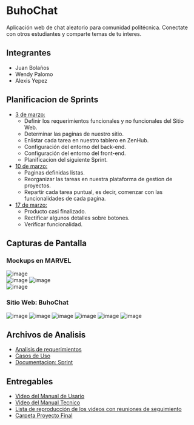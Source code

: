 # BuhoChat
Aplicación web de chat aleatorio para comunidad politécnica. 
Conectate con otros estudiantes y comparte temas de tu interes.

## Integrantes
- Juan Bolaños
- Wendy Palomo
- Alexis Yepez

## Planificacion de Sprints
- [3 de marzo:](https://youtu.be/IHwo6QxQIeo)
    - Definir los requerimientos funcionales y no funcionales del Sitio Web. 
    - Determinar las paginas de nuestro sitio.
    - Enlistar cada tarea en nuestro tablero en ZenHub.
    - Configuración del entorno del back-end.
    - Configuración del entorno del front-end.
    - Planificacion del siguiente Sprint.
- [10 de marzo:](https://youtu.be/ZM9SO7rjk_0)
    - Paginas definidas listas.
    - Reorganizar las tareas en nuestra plataforma de gestion de proyectos.
    - Repartir cada tarea puntual, es decir, comenzar con las funcionalidades de cada pagina.
- [17 de marzo:](https://www.youtube.com/watch?v=J32FfhL7iKo)
    - Producto casi finalizado.
    - Rectificar algunos detalles sobre botones.
    - Verificar funcionalidad.
## Capturas de Pantalla
### Mockups en MARVEL
  
![image](https://user-images.githubusercontent.com/58180852/111351284-063bfe00-8651-11eb-9471-c671083b2e60.png)  
![image](https://user-images.githubusercontent.com/58180852/111351636-5e730000-8651-11eb-9904-c4a7d2fbacd1.png)
![image](https://user-images.githubusercontent.com/58180852/111351668-692d9500-8651-11eb-9ec6-901eaba3831e.png)  
![image](https://user-images.githubusercontent.com/58180852/111351702-73e82a00-8651-11eb-959a-3afc01c400c6.png)

### Sitio Web: BuhoChat
![image](https://user-images.githubusercontent.com/58180852/111399040-8cc4ff80-8692-11eb-9a54-edd3b001c753.png)
![image](https://user-images.githubusercontent.com/58180852/111399087-a49c8380-8692-11eb-9b59-81e0301be901.png)
![image](https://user-images.githubusercontent.com/58180852/111399120-b1b97280-8692-11eb-954b-ce0804d1cd83.png)
![image](https://user-images.githubusercontent.com/58180852/111399151-c3027f00-8692-11eb-8ad6-85bf19119507.png)
![image](https://user-images.githubusercontent.com/58180852/111399172-ceee4100-8692-11eb-97fa-c1736ba66ebc.png)
![image](https://user-images.githubusercontent.com/58180852/111399195-dca3c680-8692-11eb-8a2a-c15891328078.png)

## Archivos de Analisis
- [Analisis de requerimientos](https://epnecuador-my.sharepoint.com/:w:/g/personal/wendy_palomo_epn_edu_ec/EeHdyPse64BJrmPUIPyiVRUBkZHm_RIwb3pA1vW1qgsPdQ?e=gKwDqM)
- [Casos de Uso](https://epnecuador-my.sharepoint.com/:w:/g/personal/wendy_palomo_epn_edu_ec/EeHdyPse64BJrmPUIPyiVRUBkZHm_RIwb3pA1vW1qgsPdQ?e=gKwDqM)
- [Documentacion: Sprint](https://epnecuador-my.sharepoint.com/:w:/g/personal/wendy_palomo_epn_edu_ec/ET4r4TIgAg1PvSj-FAaUFRMBhjhy5KOycFDPNH9t_K-3ag?e=iHYtKD)
## Entregables
- [Video del Manual de Usario](https://youtu.be/4uKra8r77-g)
- [Video del Manual Tecnico](https://youtu.be/DdDbMhTjXYc)
- [Lista de reproducción de los videos con reuniones de seguimiento](https://www.youtube.com/playlist?list=PLaDBQivSCCIixwb3vJ6Pq9jEY9wzFjw69)
- [Carpeta Proyecto Final](https://epnecuador-my.sharepoint.com/:f:/g/personal/alexis_yepez01_epn_edu_ec/EiLRrpGZHn1FiETBMqxTud8BkMB1DsfRaAAA_7nCQnSUPg?e=RGLWaA)
